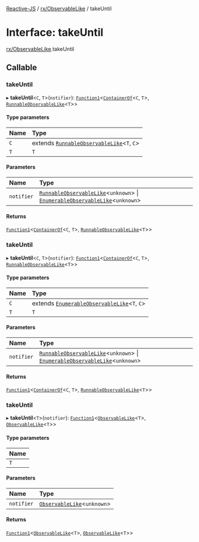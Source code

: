[Reactive-JS](../README.md) / [rx/ObservableLike](../modules/rx_ObservableLike.md) / takeUntil

# Interface: takeUntil

[rx/ObservableLike](../modules/rx_ObservableLike.md).takeUntil

## Callable

### takeUntil

▸ **takeUntil**<`C`, `T`\>(`notifier`): [`Function1`](../modules/functions.md#function1)<[`ContainerOf`](../modules/containers.md#containerof)<`C`, `T`\>, [`RunnableObservableLike`](rx.RunnableObservableLike.md)<`T`\>\>

#### Type parameters

| Name | Type |
| :------ | :------ |
| `C` | extends [`RunnableObservableLike`](rx.RunnableObservableLike.md)<`T`, `C`\> |
| `T` | `T` |

#### Parameters

| Name | Type |
| :------ | :------ |
| `notifier` | [`RunnableObservableLike`](rx.RunnableObservableLike.md)<`unknown`\> \| [`EnumerableObservableLike`](rx.EnumerableObservableLike.md)<`unknown`\> |

#### Returns

[`Function1`](../modules/functions.md#function1)<[`ContainerOf`](../modules/containers.md#containerof)<`C`, `T`\>, [`RunnableObservableLike`](rx.RunnableObservableLike.md)<`T`\>\>

### takeUntil

▸ **takeUntil**<`C`, `T`\>(`notifier`): [`Function1`](../modules/functions.md#function1)<[`ContainerOf`](../modules/containers.md#containerof)<`C`, `T`\>, [`RunnableObservableLike`](rx.RunnableObservableLike.md)<`T`\>\>

#### Type parameters

| Name | Type |
| :------ | :------ |
| `C` | extends [`EnumerableObservableLike`](rx.EnumerableObservableLike.md)<`T`, `C`\> |
| `T` | `T` |

#### Parameters

| Name | Type |
| :------ | :------ |
| `notifier` | [`RunnableObservableLike`](rx.RunnableObservableLike.md)<`unknown`\> \| [`EnumerableObservableLike`](rx.EnumerableObservableLike.md)<`unknown`\> |

#### Returns

[`Function1`](../modules/functions.md#function1)<[`ContainerOf`](../modules/containers.md#containerof)<`C`, `T`\>, [`RunnableObservableLike`](rx.RunnableObservableLike.md)<`T`\>\>

### takeUntil

▸ **takeUntil**<`T`\>(`notifier`): [`Function1`](../modules/functions.md#function1)<[`ObservableLike`](rx.ObservableLike.md)<`T`\>, [`ObservableLike`](rx.ObservableLike.md)<`T`\>\>

#### Type parameters

| Name |
| :------ |
| `T` |

#### Parameters

| Name | Type |
| :------ | :------ |
| `notifier` | [`ObservableLike`](rx.ObservableLike.md)<`unknown`\> |

#### Returns

[`Function1`](../modules/functions.md#function1)<[`ObservableLike`](rx.ObservableLike.md)<`T`\>, [`ObservableLike`](rx.ObservableLike.md)<`T`\>\>
